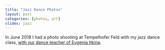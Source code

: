 ```yaml
---
title: "Jazz Dance Photos"
layout: post
categories: [photos, art]
slides: jazz
---
```


In June 2018 I had a photo shooting at Tempelhofer Feld with my jazz dance class, <a href="https://evgenia-itkina.com/">with our dance teacher of Evgenia Itkina</a>.